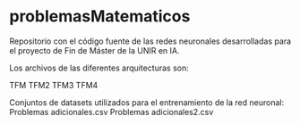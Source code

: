# problemasMatematicos

Repositorio con el código fuente de las redes neuronales desarrolladas para el proyecto de Fin de Máster de la UNIR en IA.

Los archivos de las diferentes arquitecturas son:

TFM
TFM2
TFM3
TFM4

Conjuntos de datasets utilizados para el entrenamiento de la red neuronal:
Problemas adicionales.csv
Problemas adicionales2.csv

